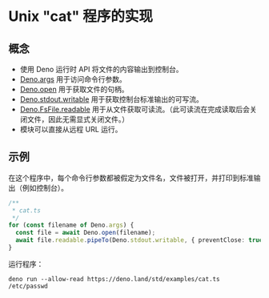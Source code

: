 # Unix "cat" 程序的实现

## 概念

- 使用 Deno 运行时 API 将文件的内容输出到控制台。
- [Deno.args](https://deno.land/api?s=Deno.args) 用于访问命令行参数。
- [Deno.open](https://deno.land/api?s=Deno.open) 用于获取文件的句柄。
- [Deno.stdout.writable](https://deno.land/api?s=Deno.stdout.writable)
  用于获取控制台标准输出的可写流。
- [Deno.FsFile.readable](https://deno.land/api?s=Deno.FsFile#prop_readable)
  用于从文件获取可读流。（此可读流在完成读取后会关闭文件，因此无需显式关闭文件。）
- 模块可以直接从远程 URL 运行。

## 示例

在这个程序中，每个命令行参数都被假定为文件名，文件被打开，并打印到标准输出（例如控制台）。

```ts
/**
 * cat.ts
 */
for (const filename of Deno.args) {
  const file = await Deno.open(filename);
  await file.readable.pipeTo(Deno.stdout.writable, { preventClose: true });
}
```

运行程序：

```shell
deno run --allow-read https://deno.land/std/examples/cat.ts /etc/passwd
```
